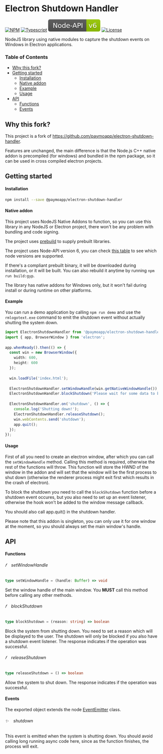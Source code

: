 # Electron Shutdown Handler

[![NPM](https://img.shields.io/npm/v/@paymoapp/electron-shutdown-handler)](https://www.npmjs.com/package/@paymoapp/electron-shutdown-handler)
[![Typescript](https://img.shields.io/npm/types/@paymoapp/electron-shutdown-handler)](https://www.npmjs.com/package/@paymoapp/electron-shutdown-handler)
[![N-API](https://raw.githubusercontent.com/nodejs/abi-stable-node/doc/assets/Node-API%20v6%20Badge.svg)](https://github.com/nodejs/node-addon-api)
[![License](https://img.shields.io/github/license/paymoapp/electron-shutdown-handler)](https://www.gnu.org/licenses/gpl-3.0.txt)

NodeJS library using native modules to capture the shutdown events on Windows in Electron applications.

### Table of Contents

<!-- toc -->

- [Why this fork?](#why-this-fork)
- [Getting started](#getting-started)
    - [Installation](#installation)
    - [Native addon](#native-addon)
    - [Example](#example)
    - [Usage](#usage)
- [API](#api)
    - [Functions](#functions)
    - [Events](#events)

<!-- tocstop -->

## Why this fork?

This project is a fork of https://github.com/paymoapp/electron-shutdown-handler.

Features are unchanged, the main difference is that the Node.js C++ native addon is precompiled (for windows) and bundled in the npm package, so it can be used in cross compiled electron projects.

## Getting started

#### Installation

```bash
npm install --save @paymoapp/electron-shutdown-handler
```

#### Native addon

This project uses NodeJS Native Addons to function, so you can use this library in any NodeJS or Electron project, there
won't be any problem with bundling and code signing.

The project uses [prebuild](https://github.com/prebuild/prebuild) to supply prebuilt libraries.

The project uses Node-API version 6, you can
check [this table](https://nodejs.org/api/n-api.html#node-api-version-matrix) to see which node versions are supported.

If there's a compliant prebuilt binary, it will be downloaded during installation, or it will be built. You can also
rebuild it anytime by running `npm run build:gyp`.

The library has native addons for Windows only, but it won't fail during install or during runtime on other platforms.

#### Example

You can run a demo application by calling `npm run demo` and use the `rmlogotext.exe` command to emit the shutdown event
without actually shutting the system down.

```ts
import ElectronShutdownHandler from '@paymoapp/electron-shutdown-handler';
import { app, BrowserWindow } from 'electron';

app.whenReady().then(() => {
  const win = new BrowserWindow({
    width: 600,
    height: 600
  });

  win.loadFile('index.html');

  ElectronShutdownHandler.setWindowHandle(win.getNativeWindowHandle());
  ElectronShutdownHandler.blockShutdown('Please wait for some data to be saved');

  ElectronShutdownHandler.on('shutdown', () => {
    console.log('Shutting down!');
    ElectronShutdownHandler.releaseShutdown();
    win.webContents.send('shutdown');
    app.quit();
  });
});
```

#### Usage

First of all you need to create an electron window, after which you can call the `setWindowHandle` method. Calling this
method is required, otherwise the rest of the functions will throw. This function will store the HWND of the window in
the addon and will set that the window will be the first process to shut down (otherwise the renderer process might exit
first which results in the crash of electron).

To block the shutdown you need to call the `blockShutdown` function before a shutdown event occures, but you also need
to set up an event listener, otherwise the hook won't be added to the window message callback.

You should also call app.quit() in the shutdown handler.

Please note that this addon is singleton, you can only use it for one window at the moment, so you should always set the
main window's handle.

## API

#### Functions

###### 𝑓 &nbsp;&nbsp; setWindowHandle

```ts
type setWindowHandle = (handle: Buffer) => void
```

Set the window handle of the main window. You __MUST__ call this method before calling any other methods.

###### 𝑓 &nbsp;&nbsp; blockShutdown

```ts
type blockShutdown = (reason: string) => boolean
```

Block the system from shutting down. You need to set a reason which will be displayed to the user. The shutdown will
only be blocked if you also have a shutdown event listener. The response indicates if the operation was successful.

###### 𝑓 &nbsp;&nbsp; releaseShutdown

```ts
type releaseShutdown = () => boolean
```

Allow the system to shut down. The response indicates if the operation was successful.

#### Events

The exported object extends the node [EventEmitter](https://nodejs.org/api/events.html) class.

###### ✨ &nbsp;&nbsp; shutdown

This event is emitted when the system is shutting down. You should avoid calling long running async code here, since as
the function finishes, the process will exit.
